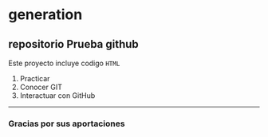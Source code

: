 # generation
## repositorio Prueba github

Este proyecto incluye codigo `HTML`
1. Practicar
2. Conocer GIT
3. Interactuar con GitHub


---


### Gracias por sus aportaciones

